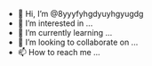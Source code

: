 - 👋 Hi, I’m @8yyyfyhgdyuyhgyugdg
- 👀 I’m interested in ...
- 🌱 I’m currently learning ...
- 💞️ I’m looking to collaborate on ...
- 📫 How to reach me ...

<!---
8yyyfyhgdyuyhgyugdg/8yyyfyhgdyuyhgyugdg is a ✨ special ✨ repository because its `README.md` (this file) appears on your GitHub profile.
You can click the Preview link to take a look at your changes.
--->
